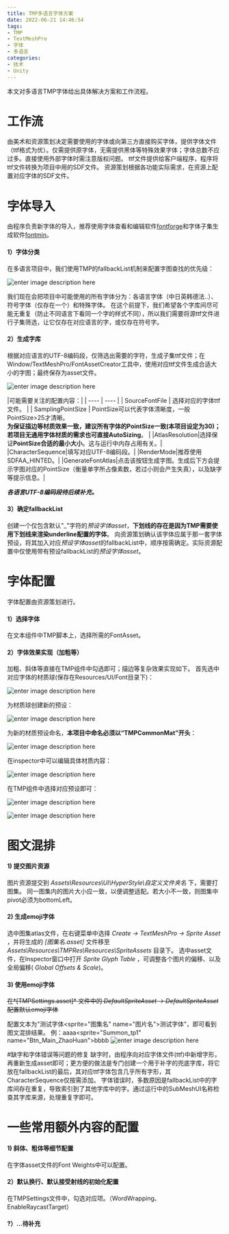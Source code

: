 ```yaml
---
title: TMP多语言字体方案
date: 2022-06-21 14:46:54
tags:
- TMP
- TextMeshPro
- 字体
- 多语言
categories: 
- 技术
- Unity
---
```


本文对多语言TMP字体给出具体解决方案和工作流程。
<!--more-->

# 工作流
由美术和资源策划决定需要使用的字体或向第三方直接购买字体，提供字体文件（ttf格式为优）。仅需提供原字体，无需提供黑体等特殊效果字体；字体总数不应过多。直接使用外部字体时需注意版权问题。
ttf文件提供给客户端程序，程序将ttf文件转换为项目中用的SDF文件。
资源策划根据各功能实际需求，在资源上配置对应字体的SDF文件。

# 字体导入
由程序负责新字体的导入，推荐使用字体查看和编辑软件[fontforge](https://fontforge.org/en-US/)和字体子集生成软件[fontmin](https://ecomfe.github.io/fontmin/)。
#### 1）字体分类
在多语言项目中，我们使用TMP的fallbackList机制来配置字图查找的优先级：

![enter image description here](2022/06/21/TMP多语言字体方案/fallbackList.png)

我们现在会把项目中可能使用的所有字体分为：各语言字体（中日英韩德法..）、符号字体（仅存在一个）和特殊字体。
在这个前提下，我们希望各个字库间尽可能无重复（防止不同语言下看同一个字的样式不同），所以我们需要将源ttf文件进行子集筛选，让它仅存在对应语言的字，或仅存在符号字。
#### 2）生成字库
根据对应语言的UTF-8编码段，仅筛选出需要的字符，生成子集ttf文件；在Window/TextMeshPro/FontAssetCreator工具中，使用对应ttf文件生成合适大小的字图；最终保存为asset文件。

![enter image description here](2022/06/21/TMP多语言字体方案/fontSetting.png)

|可能需要关注的配置内容：|
| ---- | ---- |
| SourceFontFile | 选择对应的字体ttf文件。 | 
| SamplingPointSize | PointSize可以代表字体清晰度，一般PointSize>25才清晰。</br>**为保证描边等材质效果一致，建议所有字体的PointSize一致(本项目设定为30)；若项目无通用字体材质的需求也可直接AutoSizing**。 | 
|AtlasResolution|选择保证**PointSize合适的最小大小**。这与运行中内存占用有关。|
|CharacterSequence|填写对应UTF-8编码段。|
|RenderMode|推荐使用SDFAA_HINTED。|
|GenerateFontAtlas|点击该按钮生成字图。生成后下方会提示字图对应的PointSize（衡量单字所占像素数，若过小则会产生失真），以及缺字等提示信息。|

 ***各语言UTF-8编码段待后续补充。*** 

#### 3）确定fallbackList

创建一个仅包含默认\"\_\"字符的*预设字体asset*，**下划线的存在是因为TMP需要使用下划线来渲染underline配置的字体**。
向资源策划确认该字体应属于那一套字体预设，将其加入对应*预设字体asset*的fallbackList中，顺序按需确定。实际资源配置中仅使用带有预设fallbackList的*预设字体asset*。

# 字体配置

字体配置由资源策划进行。
#### 1）选择字体
在文本组件中TMP脚本上，选择所需的FontAsset。
#### 2）字体效果实现（加粗等）
加粗、斜体等直接在TMP组件中勾选即可；描边等复杂效果实现如下。
首先选中对应字体的材质球(保存在Resources/UI/Font目录下)：

![enter image description here](2022/06/21/TMP多语言字体方案/mat1.png)

为材质球创建新的预设：

![enter image description here](2022/06/21/TMP多语言字体方案/mat2.png)

为新的材质预设命名，**本项目中命名必须以“TMPCommonMat”开头**：

![enter image description here](2022/06/21/TMP多语言字体方案/mat3.png)

在inspector中可以编辑具体材质内容：

![enter image description here](2022/06/21/TMP多语言字体方案/mat4.png)

在TMP组件中选择对应预设即可：

![enter image description here](2022/06/21/TMP多语言字体方案/mat5.png)

![enter image description here](2022/06/21/TMP多语言字体方案/mat6.png)

# 图文混排

#### 1) 提交图片资源
图片资源提交到 *Assets\Resources\UI\HyperStyle\自定义文件夹名* 下，需要打图集。
同一图集内的图片大小应一致，以便调整适配。若大小不一致，则图集中pivot必须为bottomLeft。
#### 2) 生成emoji字体
选中图集atlas文件，在右键菜单中选择 *Create -> TextMeshPro -> Sprite Asset* ，并将生成的 *[图集名.asset]* 文件移至 *Assets\Resources\TMPRes\Resources\SpriteAssets* 目录下。
选中asset文件，在Inspector窗口中打开 *Sprite Glyph Table* ，可调整各个图片的偏移、以及全局偏移( *Global Offsets & Scale*)。
#### 3) 使用emoji字体
~~在*[TMPSettings.asset]* 文件中的 *DefaultSpriteAsset -> DefaultSpriteAsset* 配置默认emoji字体~~ 

配置文本为"测试字体<sprite="图集名" name="图片名">测试字体"，即可看到图文混排结果。
例：aaaa<sprite="Summon_tp1" name="Btn_Main_ZhaoHuan">bbbb
![enter image description here](2022/06/21/TMP多语言字体方案/sprite.png)

#缺字和字体错误等问题的修复
缺字时，由程序向对应字体文件(ttf)中新增字形，再重新生成asset即可；更方便的做法是专门创建一个用于补字的兜底字库，将它放在fallbackList的最后，其对应ttf字体包含几乎所有字形，其CharacterSequence仅按需添加。
字体错误时，多数原因是fallbackList中的字库间存在重复，导致索引到了其他字库中的字。通过运行中的SubMeshUI名称检查其字库来源，处理重复字即可。

# 一些常用额外内容的配置
#### 1) 斜体、粗体等细节配置
在字体asset文件的Font Weights中可以配置。
#### 2）默认换行、默认接受射线的初始化配置
在TMPSettings文件中，勾选对应项。（WordWrapping、EnableRaycastTarget）
#### ?）...待补充